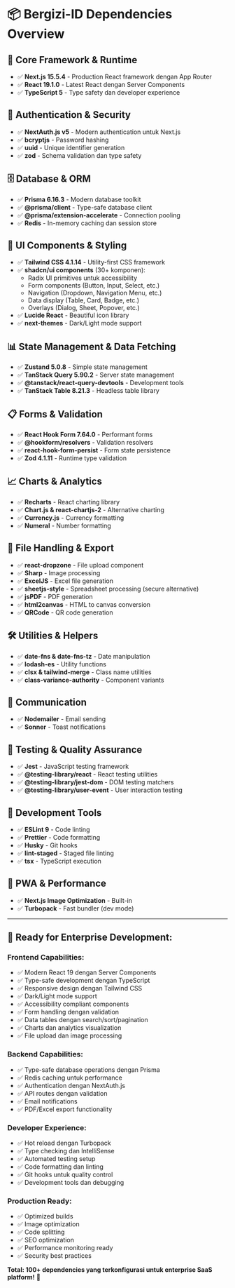 # 📦 Bergizi-ID Dependencies Overview

## 🎯 **Core Framework & Runtime**
- ✅ **Next.js 15.5.4** - Production React framework dengan App Router
- ✅ **React 19.1.0** - Latest React dengan Server Components
- ✅ **TypeScript 5** - Type safety dan developer experience

## 🔐 **Authentication & Security**
- ✅ **NextAuth.js v5** - Modern authentication untuk Next.js
- ✅ **bcryptjs** - Password hashing
- ✅ **uuid** - Unique identifier generation
- ✅ **zod** - Schema validation dan type safety

## 🗄️ **Database & ORM**
- ✅ **Prisma 6.16.3** - Modern database toolkit
- ✅ **@prisma/client** - Type-safe database client
- ✅ **@prisma/extension-accelerate** - Connection pooling
- ✅ **Redis** - In-memory caching dan session store

## 🎨 **UI Components & Styling**
- ✅ **Tailwind CSS 4.1.14** - Utility-first CSS framework
- ✅ **shadcn/ui components** (30+ komponen):
  - Radix UI primitives untuk accessibility
  - Form components (Button, Input, Select, etc.)
  - Navigation (Dropdown, Navigation Menu, etc.)
  - Data display (Table, Card, Badge, etc.)
  - Overlays (Dialog, Sheet, Popover, etc.)
- ✅ **Lucide React** - Beautiful icon library
- ✅ **next-themes** - Dark/Light mode support

## 📊 **State Management & Data Fetching**
- ✅ **Zustand 5.0.8** - Simple state management
- ✅ **TanStack Query 5.90.2** - Server state management
- ✅ **@tanstack/react-query-devtools** - Development tools
- ✅ **TanStack Table 8.21.3** - Headless table library

## 📋 **Forms & Validation**
- ✅ **React Hook Form 7.64.0** - Performant forms
- ✅ **@hookform/resolvers** - Validation resolvers
- ✅ **react-hook-form-persist** - Form state persistence
- ✅ **Zod 4.1.11** - Runtime type validation

## 📈 **Charts & Analytics**
- ✅ **Recharts** - React charting library
- ✅ **Chart.js & react-chartjs-2** - Alternative charting
- ✅ **Currency.js** - Currency formatting
- ✅ **Numeral** - Number formatting

## 📁 **File Handling & Export**
- ✅ **react-dropzone** - File upload component
- ✅ **Sharp** - Image processing
- ✅ **ExcelJS** - Excel file generation
- ✅ **sheetjs-style** - Spreadsheet processing (secure alternative)
- ✅ **jsPDF** - PDF generation
- ✅ **html2canvas** - HTML to canvas conversion
- ✅ **QRCode** - QR code generation

## 🛠️ **Utilities & Helpers**
- ✅ **date-fns & date-fns-tz** - Date manipulation
- ✅ **lodash-es** - Utility functions
- ✅ **clsx & tailwind-merge** - Class name utilities
- ✅ **class-variance-authority** - Component variants

## 📧 **Communication**
- ✅ **Nodemailer** - Email sending
- ✅ **Sonner** - Toast notifications

## 🧪 **Testing & Quality Assurance**
- ✅ **Jest** - JavaScript testing framework
- ✅ **@testing-library/react** - React testing utilities
- ✅ **@testing-library/jest-dom** - DOM testing matchers
- ✅ **@testing-library/user-event** - User interaction testing

## 🎯 **Development Tools**
- ✅ **ESLint 9** - Code linting
- ✅ **Prettier** - Code formatting
- ✅ **Husky** - Git hooks
- ✅ **lint-staged** - Staged file linting
- ✅ **tsx** - TypeScript execution

## 📱 **PWA & Performance**
- ✅ **Next.js Image Optimization** - Built-in
- ✅ **Turbopack** - Fast bundler (dev mode)

---

## 🚀 **Ready for Enterprise Development:**

### **Frontend Capabilities:**
- ✅ Modern React 19 dengan Server Components
- ✅ Type-safe development dengan TypeScript
- ✅ Responsive design dengan Tailwind CSS
- ✅ Dark/Light mode support
- ✅ Accessibility compliant components
- ✅ Form handling dengan validation
- ✅ Data tables dengan search/sort/pagination
- ✅ Charts dan analytics visualization
- ✅ File upload dan image processing

### **Backend Capabilities:**
- ✅ Type-safe database operations dengan Prisma
- ✅ Redis caching untuk performance
- ✅ Authentication dengan NextAuth.js
- ✅ API routes dengan validation
- ✅ Email notifications
- ✅ PDF/Excel export functionality

### **Developer Experience:**
- ✅ Hot reload dengan Turbopack
- ✅ Type checking dan IntelliSense
- ✅ Automated testing setup
- ✅ Code formatting dan linting
- ✅ Git hooks untuk quality control
- ✅ Development tools dan debugging

### **Production Ready:**
- ✅ Optimized builds
- ✅ Image optimization
- ✅ Code splitting
- ✅ SEO optimization
- ✅ Performance monitoring ready
- ✅ Security best practices

**Total: 100+ dependencies yang terkonfigurasi untuk enterprise SaaS platform!** 🎉